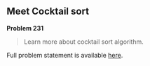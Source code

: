 Meet Cocktail sort
------------------

**Problem 231**

> Learn more about cocktail sort algorithm.

Full problem statement is available [here][mirror].

[mirror]: https://github.com/rdtsc/codeeval-problem-statements/tree/master/moderate/231-meet-cocktail-sort/
          "View Problem Statement Mirror"
